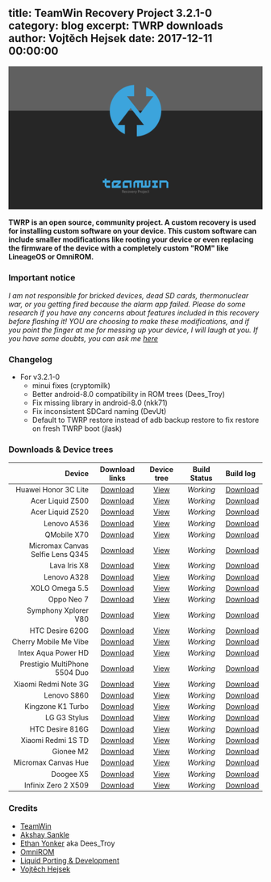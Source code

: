 title: TeamWin Recovery Project 3.2.1-0
category: blog
excerpt: TWRP downloads
author: Vojtěch Hejsek
date: 2017-12-11 00:00:00
---
![TeamWin Recovery Project logo](/images/twrp.png)

**TWRP is an open source, community project. A custom recovery is used for installing custom software on your device. This custom software can include smaller modifications like rooting your device or even replacing the firmware of the device with a completely custom "ROM" like LineageOS or OmniROM.**
 
### Important notice
 _I am not responsible for bricked devices, dead SD cards, thermonuclear war, or you getting fired because the alarm app failed.
 Please do some research if you have any concerns about features included in this recovery before flashing it!
 YOU are choosing to make these modifications, and if you point the finger at me for messing up your device, I will laugh at you.
 If you have some doubts, you can ask me [here](https://www.facebook.com/liquidporting/)_

### Changelog
* For v3.2.1-0
  * minui fixes (cryptomilk)
  * Better android-8.0 compatibility in ROM trees (Dees_Troy)
  * Fix missing library in android-8.0 (nkk71)
  * Fix inconsistent SDCard naming (DevUt)
  * Default to TWRP restore instead of adb backup restore to fix restore on fresh TWRP boot (jlask)

### Downloads & Device trees

Device               | Download links       | Device tree          | Build Status         | Build log
--------------------:|:--------------------:|:--------------------:|:--------------------:|:--------------------
Huawei Honor 3C Lite | [Download](https://mega.nz/#!R0lEALAI!G3Th3bETfvZEWyvNKiAQJFrKBrgXRe0DeIwERW6-G7s) | [View](https://github.com/liquidporting/android_device_huawei_holly) | *Working* | [Download](https://mega.nz/#!8xNE3DAC!YnHHc0pnfSqnYMf9gF9cCAlIOi6bnNY3USxX9xyaOA8)
Acer Liquid Z500 | [Download](https://mega.nz/#!IhFX2IxT!tsHSIZujUgNmAfcqSfpCmhl-7Anb6WG6rMPVO7wJ82g) | [View](https://github.com/liquidporting/android_device_acer_acer_Z500) | *Working* | [Download](https://mega.nz/#!dt0wSboJ!36mmJ191_ixStqu0JWoGCa8rNzdQlfkNRgdZAfQaodk)
Acer Liquid Z520 | [Download](https://mega.nz/#!181jzA4L!rtlx6Iy2ngkuEW_eWqwtB8iDvizJhnfcSpDKEEmOMs0) | [View](https://github.com/liquidporting/android_device_acer_acer_Z520) | *Working* | [Download](https://mega.nz/#!h59gTRzB!lVhhN54ifzIij2L9aFfAifWubRKfyFRsnTx3ZEiRlxU)
Lenovo A536 | [Download](https://mega.nz/#!5pVARbYZ!DJjG9ZHQzbPeqaiTtYMB-NHSSXk2ZXFEet4Y7tO7rfw) | [View](https://github.com/liquidporting/android_device_lenovo_A536) | *Working* | [Download](https://mega.nz/#!E4dlXKzT!4gaA6FowiYIXkxfdMpSU8fiLsxYbugabBK75qHp2uTY)
QMobile X70 | [Download](https://mega.nz/#!NwNA0RIS!iA-gY_7OqTp3vjJlhf-LzZ6qyCN9bLD4iUPTX3lTCjw) | [View](https://github.com/liquidporting/android_device_qmobile_J220) | *Working* | [Download](https://mega.nz/#!lxFSzL4D!REvCgWNY8wbdb6FfWKI9KBfkB6cUmSswMvcgOAKea6o)
Micromax Canvas Selfie Lens Q345 | [Download](https://mega.nz/#!85UnESLB!muFOuPOcFsXPEu8osqtghwOk27NZDzUF3spluwV4jgo) | [View](https://github.com/liquidporting/android_device_micromax_Q345) | *Working* | [Download](https://mega.nz/#!YgFkmDxT!feFOYxVFFpF2CgyKC3z1-4IiRWB_oD59_TfEJITcJ7o)
Lava Iris X8 | [Download](https://mega.nz/#!1tUxXYzR!pvycoOQXPincoySDjPWI6F2KAsq5jPb_eR3jqGMjdMY) | [View](https://github.com/liquidporting/android_device_lava_irisX8) | *Working* | [Download](https://mega.nz/#!RgNEQaKC!dUjzGnbhp_PuUyx3h7EEz2HUxiyMyPs0lTF3rsLVJis)
Lenovo A328 | [Download](https://mega.nz/#!4s8lRDjD!L_IcQkO_Bsq0xKPEC_63NBK_5q4WnEB-LSH47ivFTXw) | [View](https://github.com/liquidporting/android_device_lenovo_A328) | *Working* | [Download](https://mega.nz/#!0hMU0JZD!BR5vxe-Aa-G4syePG5GgMoxYu584iS1qmgNLb7wWmi0)
XOLO Omega 5.5 | [Download](https://mega.nz/#!ZpElgYKY!Nix4x03fG161vTpeK4aeM_OHFGobLREDUmal6_XmZcU) | [View](https://github.com/liquidporting/android_device_xolo_omega_5_5) | *Working* | [Download](https://mega.nz/#!gp8GAS4a!ObPKxlWtGVFroxyCxiIyv-xet5jZB-CM_vKA8g74RQU)
Oppo Neo 7 | [Download](https://mega.nz/#!JwMHVLBL!NBCUurqQ66eSmDGPQ-rvIVgi7BKA7vLBcCHn4x_zA6M) | [View](https://github.com/liquidporting/android_device_oppo_A33w) | *Working* | [Download](https://mega.nz/#!5hlQVBAa!A9GXANph15Ki1gJrdA4Swm0QczdlcN7x7K-kEb2oGdY)
Symphony Xplorer V80 | [Download](https://mega.nz/#!50tXyLJa!9lmtBuPEYfOb_Pt-4uGK0XSlnZAp-LAiTU11oJc0xYo) | [View](https://github.com/liquidporting/android_device_symphony_V80) | *Working* | [Download](https://mega.nz/#!EgFkxCgZ!Twj5GkCSsKts6s4IDiNBwa9PU3rBKG3dlJnbNouwbsE)
HTC Desire 620G | [Download](https://mega.nz/#!R5VnybqS!L_io6-xR0SjXjhFzs3o5JQrmrqOc_pa88rvUh19qAcE) | [View](https://github.com/liquidporting/android_device_htc_htc_a31mg_dug) | *Working* | [Download](https://mega.nz/#!ZxdTGRYK!nhFWs-hpc9Cuf5uVw_QlpmTiNr-dL5D4amWlIB7hM_Y)
Cherry Mobile Me Vibe | [Download](https://mega.nz/#!1pEmxY4B!nTLrxYCCzFNzXfFKPXUQjvLO43AAjc1iVam0Q3PEQLA) | [View](https://github.com/liquidporting/android_device_cherry_X170) | *Working* | [Download](https://mega.nz/#!d1MFxKjZ!Abk3hUPuSE2pKgkdK0Apcyvup1BOwOG4ml4enWilX2E)
Intex Aqua Power HD | [Download](https://mega.nz/#!VwNhlALJ!LX1DvJqpLbfKUTMwWzIQNhguKvA79uRnhppap66gcvM) | [View](https://github.com/liquidporting/android_device_intex_Aqua_Power_HD) | *Working* | [Download](https://mega.nz/#!dwt3DK6Z!Q1KYFicwOFFkwHiAQ9Ax-8deidsiWKbNtSj-MIpDCFI)
Prestigio MultiPhone 5504 Duo | [Download](https://mega.nz/#!dwl2BJQK!DJltAaG0v8fLhmjKwd-TXRniVH_W3OHI47OZcfnaBQI) | [View](https://github.com/liquidporting/android_device_prestigio_PSP5504DUO) | *Working* | [Download](https://mega.nz/#!ltdjGTwa!2tHK94JqDyYj2s-9PoDcrC5D2RYdLRCAHNHixj7fXm0)
Xiaomi Redmi Note 3G | [Download](https://mega.nz/#!t4sRiSCC!R6dL6eM97PR5Y90wkiCIXN_voqWs1fSsJOAJLHvLqjw) | [View](https://github.com/liquidporting/android_device_xiaomi_lcsh92_wet_jb9) | *Working* | [Download](https://mega.nz/#!QhV1FIZS!9KBUyavG4g-bcRZfoLQe6U16Y87nXcgCU-hphNemRwA)
Lenovo S860 | [Download](https://mega.nz/#!A9MgnCKD!WnLVyzjby2fjT5NcvF2r_45KSDR5u8kYSR29Gx10AC8) | [View](https://github.com/liquidporting/android_device_lenovo_S860) | *Working* | [Download](https://mega.nz/#!841zFLjD!8Kb6rhhtpcbPL3UfOOi08jlXsRzu1hOBPj-4V0O7usA)
Kingzone K1 Turbo | [Download](https://mega.nz/#!d9UVkRTY!xlAjgR9USgXP4tWY7IZHqs2ZRspEiLKOPnGE8-BsnlE) | [View](https://github.com/liquidporting/android_device_kingzone_K1_turbo) | *Working* | [Download](https://mega.nz/#!ZpckwSJQ!fa-iO7hAcGCfaVUD2nRX-bUbmN1FQQnyzbyaPqnocwg)
LG G3 Stylus | [Download](https://mega.nz/#!Q5cWQagT!Zp2SPARfZRRnok8Zy-UQflH8PwfzQkm1g3ZvCek4sQw) | [View](https://github.com/liquidporting/android_device_lge_b2lss) | *Working* | [Download](https://mega.nz/#!o9U23KaB!OHL19K65vxG_VcJTIm4CSl2vUXuKKmliqWb1g-wutQI)
HTC Desire 816G | [Download](https://mega.nz/#!dsFQxJRR!-j2UFm9jIscjSsN5WAtcuELTSwqGDR6BAUldlEw2w0U) | [View](https://github.com/liquidporting/android_device_htc_htc_a5mgp_dug) | *Working* | [Download](https://mega.nz/#!40lQWarI!jEujM69sx6YRnp9-l99FJrdX4nl7w1TDlMSFMT3oY6M)
Xiaomi Redmi 1S TD | [Download](https://mega.nz/#!ksVU3JRA!7uHkEdhFkZh9X6NB11KxiwZ8KOTE607dP3ObM5r5zFw) | [View](https://github.com/liquidporting/android_device_xiaomi_HM2014011) | *Working* | [Download](https://mega.nz/#!U5ljwaIQ!PDnMjgIrPGI94Pf4QLZxlGbSQaa7uXlkTlCttubbQJ8)
Gionee M2 | [Download](https://mega.nz/#!M1cRnBRB!CUZjG88h8qRlvZgcafwG8Di6StsrHwtrffpwYwW4paw) | [View](https://github.com/liquidporting/android_device_gionee_WBW5506) | *Working* | [Download](https://mega.nz/#!gs11SS5B!8Eoskhsju84st7n5gdy8hxi0zD4myy-A3BiECmXseyI)
Micromax Canvas Hue | [Download](https://mega.nz/#!pgEAzBCZ!gdL6UhDH1OYXTRU9EeUz63vFTNCyeioC3t4MlsUtLc4) | [View](https://github.com/liquidporting/android_device_micromax_AQ5000) | *Working* | [Download](https://mega.nz/#!Y0lDXL5B!8jrqyY3_hcFFzusEdYwVnr9bO075g0txXBU1Z6j-Y5o)
Doogee X5 | [Download](https://mega.nz/#!t1VTFDKI!IXBXbQ7MPeknRtScvkHp48EdpZ-QfbVmdEbRw9q6ZB0) | [View](https://github.com/liquidporting/android_device_doogee_X5) | *Working* | [Download](https://mega.nz/#!l00mUYYK!Bt2MMLp9G-4dFaPe0f6--OEPFWerI84NDes6VLkdeTQ)
Infinix Zero 2 X509 | [Download](https://mega.nz/#!o5EGGSxQ!5isaQxjeZT8aj-ZA1i9EYBoo2XpUvhr-z0OXNVIB_Z8) | [View](https://github.com/liquidporting/android_device_infinix_Infinix_X509) | *Working* | [Download](https://mega.nz/#!ogFwFYxS!VWwXhS_R24ZF8FS0Pcm2AoOo4_Gw2VygMxodubFLRPo)

### Credits
* [TeamWin](https://github.com/TeamWin)
* [Akshay Sankle](https://github.com/zukros)
* [Ethan Yonker](https://github.com/Dees-Troy) aka Dees_Troy
* [OmniROM](https://github.com/omnirom)
* [Liquid Porting & Development](https://github.com/liquidporting)
* [Vojtěch Hejsek](https://github.com/hejsekvojtech)
